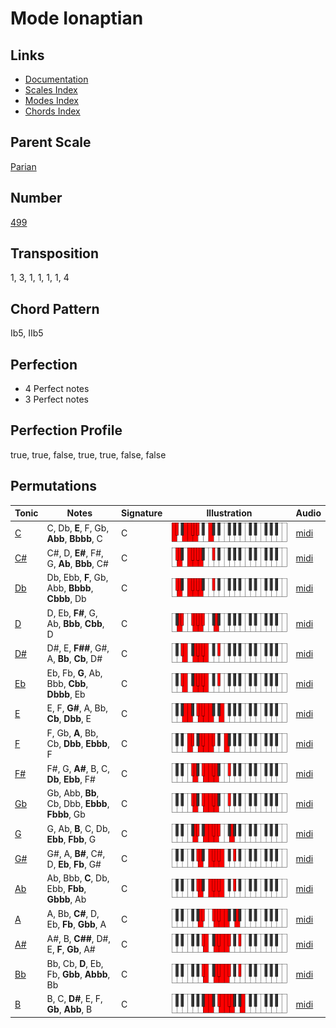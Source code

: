 # Mode Ionaptian

## Links

- [Documentation](README.md)
- [Scales Index](Scales.md)
- [Modes Index](Modes.md)
- [Chords Index](Chords.md)

## Parent Scale

[Parian](ScaleParian.md)

## Number

[499](https://ianring.com/musictheory/scales/499)

## Transposition

1, 3, 1, 1, 1, 1, 4

## Chord Pattern

Ib5, IIb5

## Perfection

- 4 Perfect notes
- 3 Perfect notes

## Perfection Profile

true, true, false, true, true, false, false

## Permutations

| Tonic | Notes | Signature | Illustration | Audio |
|-------|-------|-----------|--------------|-------|
| [C](ModeCNaturalIonaptian.md) | C, Db, **E**, F, Gb, **Abb**, **Bbbb**, C | C | ![CNaturalIonaptian](ModeCNaturalIonaptian.png) | [midi](https://github.com/edipermadi/music/blob/main/docs/ModeCNaturalIonaptian.mid?raw=true) |
| [C#](ModeCSharpIonaptian.md) | C#, D, **E#**, F#, G, **Ab**, **Bbb**, C# | C | ![CSharpIonaptian](ModeCSharpIonaptian.png) | [midi](https://github.com/edipermadi/music/blob/main/docs/ModeCSharpIonaptian.mid?raw=true) |
| [Db](ModeDFlatIonaptian.md) | Db, Ebb, **F**, Gb, Abb, **Bbbb**, **Cbbb**, Db | C | ![DFlatIonaptian](ModeDFlatIonaptian.png) | [midi](https://github.com/edipermadi/music/blob/main/docs/ModeDFlatIonaptian.mid?raw=true) |
| [D](ModeDNaturalIonaptian.md) | D, Eb, **F#**, G, Ab, **Bbb**, **Cbb**, D | C | ![DNaturalIonaptian](ModeDNaturalIonaptian.png) | [midi](https://github.com/edipermadi/music/blob/main/docs/ModeDNaturalIonaptian.mid?raw=true) |
| [D#](ModeDSharpIonaptian.md) | D#, E, **F##**, G#, A, **Bb**, **Cb**, D# | C | ![DSharpIonaptian](ModeDSharpIonaptian.png) | [midi](https://github.com/edipermadi/music/blob/main/docs/ModeDSharpIonaptian.mid?raw=true) |
| [Eb](ModeEFlatIonaptian.md) | Eb, Fb, **G**, Ab, Bbb, **Cbb**, **Dbbb**, Eb | C | ![EFlatIonaptian](ModeEFlatIonaptian.png) | [midi](https://github.com/edipermadi/music/blob/main/docs/ModeEFlatIonaptian.mid?raw=true) |
| [E](ModeENaturalIonaptian.md) | E, F, **G#**, A, Bb, **Cb**, **Dbb**, E | C | ![ENaturalIonaptian](ModeENaturalIonaptian.png) | [midi](https://github.com/edipermadi/music/blob/main/docs/ModeENaturalIonaptian.mid?raw=true) |
| [F](ModeFNaturalIonaptian.md) | F, Gb, **A**, Bb, Cb, **Dbb**, **Ebbb**, F | C | ![FNaturalIonaptian](ModeFNaturalIonaptian.png) | [midi](https://github.com/edipermadi/music/blob/main/docs/ModeFNaturalIonaptian.mid?raw=true) |
| [F#](ModeFSharpIonaptian.md) | F#, G, **A#**, B, C, **Db**, **Ebb**, F# | C | ![FSharpIonaptian](ModeFSharpIonaptian.png) | [midi](https://github.com/edipermadi/music/blob/main/docs/ModeFSharpIonaptian.mid?raw=true) |
| [Gb](ModeGFlatIonaptian.md) | Gb, Abb, **Bb**, Cb, Dbb, **Ebbb**, **Fbbb**, Gb | C | ![GFlatIonaptian](ModeGFlatIonaptian.png) | [midi](https://github.com/edipermadi/music/blob/main/docs/ModeGFlatIonaptian.mid?raw=true) |
| [G](ModeGNaturalIonaptian.md) | G, Ab, **B**, C, Db, **Ebb**, **Fbb**, G | C | ![GNaturalIonaptian](ModeGNaturalIonaptian.png) | [midi](https://github.com/edipermadi/music/blob/main/docs/ModeGNaturalIonaptian.mid?raw=true) |
| [G#](ModeGSharpIonaptian.md) | G#, A, **B#**, C#, D, **Eb**, **Fb**, G# | C | ![GSharpIonaptian](ModeGSharpIonaptian.png) | [midi](https://github.com/edipermadi/music/blob/main/docs/ModeGSharpIonaptian.mid?raw=true) |
| [Ab](ModeAFlatIonaptian.md) | Ab, Bbb, **C**, Db, Ebb, **Fbb**, **Gbbb**, Ab | C | ![AFlatIonaptian](ModeAFlatIonaptian.png) | [midi](https://github.com/edipermadi/music/blob/main/docs/ModeAFlatIonaptian.mid?raw=true) |
| [A](ModeANaturalIonaptian.md) | A, Bb, **C#**, D, Eb, **Fb**, **Gbb**, A | C | ![ANaturalIonaptian](ModeANaturalIonaptian.png) | [midi](https://github.com/edipermadi/music/blob/main/docs/ModeANaturalIonaptian.mid?raw=true) |
| [A#](ModeASharpIonaptian.md) | A#, B, **C##**, D#, E, **F**, **Gb**, A# | C | ![ASharpIonaptian](ModeASharpIonaptian.png) | [midi](https://github.com/edipermadi/music/blob/main/docs/ModeASharpIonaptian.mid?raw=true) |
| [Bb](ModeBFlatIonaptian.md) | Bb, Cb, **D**, Eb, Fb, **Gbb**, **Abbb**, Bb | C | ![BFlatIonaptian](ModeBFlatIonaptian.png) | [midi](https://github.com/edipermadi/music/blob/main/docs/ModeBFlatIonaptian.mid?raw=true) |
| [B](ModeBNaturalIonaptian.md) | B, C, **D#**, E, F, **Gb**, **Abb**, B | C | ![BNaturalIonaptian](ModeBNaturalIonaptian.png) | [midi](https://github.com/edipermadi/music/blob/main/docs/ModeBNaturalIonaptian.mid?raw=true) |
